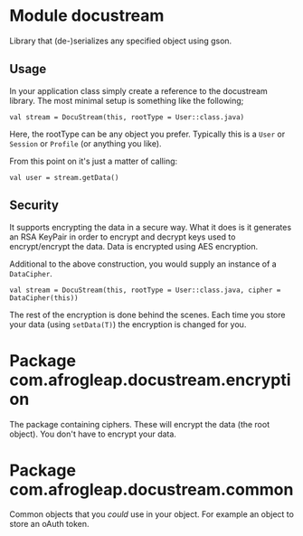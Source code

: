 # Module docustream

Library that (de-)serializes any specified object using gson.

## Usage

In your application class simply create a reference to the docustream library. The most
minimal setup is something like the following;

```
val stream = DocuStream(this, rootType = User::class.java)
```

Here, the rootType can be any object you prefer. Typically this is a `User` or `Session` or
`Profile` (or anything you like).

From this point on it's just a matter of calling:

```
val user = stream.getData()
```

## Security
It supports encrypting the data in a secure way. What it does is it generates an RSA KeyPair in 
order to encrypt and decrypt keys used to encrypt/encrypt the data. Data is encrypted using AES 
encryption.

Additional to the above construction, you would supply an instance of a `DataCipher`.

```
val stream = DocuStream(this, rootType = User::class.java, cipher = DataCipher(this))
```

The rest of the encryption is done behind the scenes. Each time you store your data (using `setData(T)`)
the encryption is changed for you.

# Package com.afrogleap.docustream.encryption

The package containing ciphers. These will encrypt the data (the root object). You don't have to 
encrypt your data.

# Package com.afrogleap.docustream.common

Common objects that you _could_ use in your object. For example an object to store an oAuth token.
